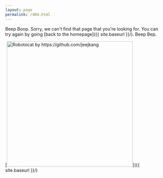 ```yaml
---
layout: page
permalink: /404.html
---
```


Beep Boop. Sorry, we can't find that page that you're looking for. You can try again by going [back to the homepage]({{ site.baseurl }}/). Beep Bep.

[<img src="{{ site.baseurl }}/images/404.png" alt="Robotocat by https://github.com/jeejkang" style="margin-left:auto;margin-right:auto; width: 400px;"/>]({{ site.baseurl }}/)